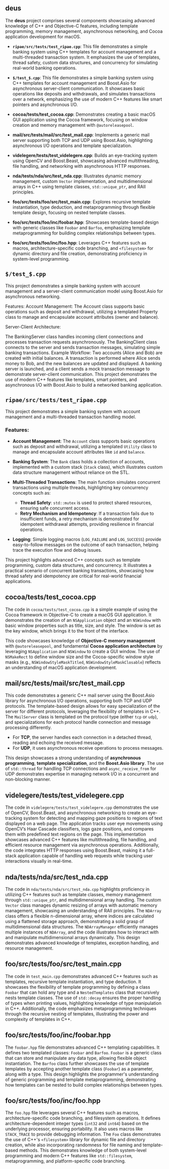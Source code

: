 ## deus

The **deus** project comprises several components showcasing advanced knowledge of C++ and Objective-C features, including template programming, memory management, asynchronous networking, and Cocoa application development for macOS.

- **```ripae/src/tests/test_ripae.cpp```**: This file demonstrates a simple banking system using C++ templates for account management and a multi-threaded transaction system. It emphasizes the use of templates, thread safety, custom data structures, and concurrency for simulating real-world banking operations.

- **```$/test_$.cpp```**: This file demonstrates a simple banking system using C++ templates for account management and Boost.Asio for asynchronous server-client communication. It showcases basic operations like deposits and withdrawals, and simulates transactions over a network, emphasizing the use of modern C++ features like smart pointers and asynchronous I/O. 

- **cocoa/tests/test_cocoa.cpp**: Demonstrates creating a basic macOS GUI application using the Cocoa framework, focusing on window creation and memory management with `@autoreleasepool`.
  
- **mail/src/tests/mail/src/test_mail.cpp**: Implements a generic mail server supporting both TCP and UDP using Boost.Asio, highlighting asynchronous I/O operations and template specialization.

- **videlegere/tests/test_videlegere.cpp**: Builds an eye-tracking system using OpenCV and Boost.Beast, showcasing advanced multithreading, file handling, and networking with asynchronous HTTP responses.

- **nda/tests/nda/src/test_nda.cpp**: Illustrates dynamic memory management, custom `Vector` implementation, and multidimensional arrays in C++ using template classes, `std::unique_ptr`, and RAII principles.

- **foo/src/tests/foo/src/test_main.cpp**: Explores recursive template instantiation, type deduction, and metaprogramming through flexible template design, focusing on nested template classes.

- **foo/src/tests/foo/inc/foobar.hpp**: Showcases template-based design with generic classes like `Foobar` and `Barfoo`, emphasizing template metaprogramming for building complex relationships between types.

- **foo/src/tests/foo/inc/foo.hpp**: Leverages C++ features such as macros, architecture-specific code branching, and `<filesystem>` for dynamic directory and file creation, demonstrating proficiency in system-level programming.


## ```$/test_$.cpp```

This project demonstrates a simple banking system with account management and a server-client communication model using Boost.Asio for asynchronous networking.

Features:
Account Management: The Account class supports basic operations such as deposit and withdrawal, utilizing a templated Property class to manage and encapsulate account attributes (owner and balance).

Server-Client Architecture:

The BankingServer class handles incoming client connections and processes transaction requests asynchronously.
The BankingClient class connects to the server and sends transaction messages, simulating simple banking transactions.
Example Workflow:
Two accounts (Alice and Bob) are created with initial balances.
A transaction is performed where Alice sends money to Bob, and the new balances are updated and displayed.
A banking server is launched, and a client sends a mock transaction message to demonstrate server-client communication.
This project demonstrates the use of modern C++ features like templates, smart pointers, and asynchronous I/O with Boost.Asio to build a networked banking application.

## ```ripae/src/tests/test_ripae.cpp```

This project demonstrates a simple banking system with account management and a multi-threaded transaction handling model.

### Features:
- **Account Management**: The `Account` class supports basic operations such as deposit and withdrawal, utilizing a templated `Utility` class to manage and encapsulate account attributes like `id` and `balance`.

- **Banking System**: The `Bank` class holds a collection of accounts, implemented with a custom stack (`Stack` class), which illustrates custom data structure management without reliance on the STL.

- **Multi-Threaded Transactions**: The main function simulates concurrent transactions using multiple threads, highlighting key concurrency concepts such as:
  - **Thread Safety**: `std::mutex` is used to protect shared resources, ensuring safe concurrent access.
  - **Retry Mechanism and Idempotency**: If a transaction fails due to insufficient funds, a retry mechanism is demonstrated for idempotent withdrawal attempts, providing resilience in financial operations.

- **Logging**: Simple logging macros (`LOG_FAILURE` and `LOG_SUCCESS`) provide easy-to-follow messages on the outcome of each transaction, helping trace the execution flow and debug issues.

This project highlights advanced C++ concepts such as template programming, custom data structures, and concurrency. It illustrates a practical scenario of concurrent banking transactions, showcasing how thread safety and idempotency are critical for real-world financial applications.

## cocoa/tests/test_cocoa.cpp

The code in `cocoa/tests/test_cocoa.cpp` is a simple example of using the Cocoa framework in Objective-C to create a macOS GUI application. It demonstrates the creation of an `NSApplication` object and an `NSWindow` with basic window properties such as title, size, and style. The window is set as the key window, which brings it to the front of the interface.

This code showcases knowledge of **Objective-C memory management** with `@autoreleasepool`, and fundamental **Cocoa application architecture** by leveraging `NSApplication` and `NSWindow` to create a GUI window. The use of `NSMakeRect` to define window size and the Cocoa-specific window style masks (e.g., `NSWindowStyleMaskTitled`, `NSWindowStyleMaskClosable`) reflects an understanding of macOS application development.

## mail/src/tests/mail/src/test_mail.cpp

This code demonstrates a generic C++ mail server using the Boost.Asio library for asynchronous I/O operations, supporting both TCP and UDP protocols. The template-based design allows for easy specialization of the server for different protocols, leveraging the flexibility of templates in C++. The `MailServer` class is templated on the protocol type (either `tcp` or `udp`), and specializations for each protocol handle connection and message processing differently. 

- For **TCP**, the server handles each connection in a detached thread, reading and echoing the received message.
- For **UDP**, it uses asynchronous receive operations to process messages.

This design showcases a strong understanding of **asynchronous programming**, **template specialization**, and the **Boost.Asio library**. The use of `std::thread` for handling TCP connections and `async_receive_from` for UDP demonstrates expertise in managing network I/O in a concurrent and non-blocking manner.

## videlegere/tests/test_videlegere.cpp

The code in `videlegere/tests/test_videlegere.cpp` demonstrates the use of OpenCV, Boost.Beast, and asynchronous networking to create an eye-tracking system for detecting and mapping gaze positions to regions of text displayed on a web page. The application tracks user eye movements using OpenCV’s Haar Cascade classifiers, logs gaze positions, and compares them with predefined text regions on the page. This implementation showcases advanced C++ features like multithreading, file handling, and efficient resource management via asynchronous operations. Additionally, the code integrates HTTP responses using Boost.Beast, making it a full-stack application capable of handling web requests while tracking user interactions visually in real-time.

## nda/tests/nda/src/test_nda.cpp

The code in `nda/tests/nda/src/test_nda.cpp` highlights proficiency in utilizing C++ features such as template classes, memory management through `std::unique_ptr`, and multidimensional array handling. The custom `Vector` class manages dynamic resizing of arrays with automatic memory management, showcasing an understanding of RAII principles. The `NDArray` class offers a flexible n-dimensional array, where indices are calculated using a flattened storage approach, demonstrating a solid grasp of multidimensional data structures. The `NDArrayManager` efficiently manages multiple instances of `NDArray`, and the code illustrates how to interact with and manipulate multidimensional arrays dynamically. This design demonstrates advanced knowledge of templates, exception handling, and resource management.

## foo/src/tests/foo/src/test_main.cpp

The code in `test_main.cpp` demonstrates advanced C++ features such as templates, recursive template instantiation, and type deduction. It showcases the flexibility of template programming by defining a class `Foobar` that can hold any type and a `NestedTemplates` class that recursively nests template classes. The use of `std::decay` ensures the proper handling of types when printing values, highlighting knowledge of type manipulation in C++. Additionally, the code emphasizes metaprogramming techniques through the recursive nesting of templates, illustrating the power and complexity of templates in C++.

## foo/src/tests/foo/inc/foobar.hpp

The `foobar.hpp` file demonstrates advanced C++ templating capabilities. It defines two templated classes: `Foobar` and `Barfoo`. `Foobar` is a generic class that can store and manipulate any data type, allowing flexible object instantiation. The `Barfoo` class further showcases the use of template templates by accepting another template class (`Foobar`) as a parameter, along with a type. This design highlights the programmer's understanding of generic programming and template metaprogramming, demonstrating how templates can be nested to build complex relationships between types.

## foo/src/tests/foo/inc/foo.hpp

The `foo.hpp` file leverages several C++ features such as macros, architecture-specific code branching, and filesystem operations. It defines architecture-dependent integer types (`int32` and `int64`) based on the underlying processor, ensuring portability. It also uses macros like `STACK_TRACE` to provide debugging information. The `Foo` class demonstrates the use of C++'s `<filesystem>` library for dynamic file and directory creation, while also incorporating randomness for file naming and template-based methods. This demonstrates knowledge of both system-level programming and modern C++ features like `std::filesystem`, metaprogramming, and platform-specific code branching.
